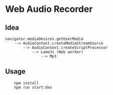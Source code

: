 # Web Audio Recorder

## Idea
```
navigator.mediaDevices.getUserMedia
	--> AudioContext.createMediaStreamSource
		--> AudioContext.createScriptProcessor 
			--> LameJs (Web worker)
				--> Mp3
```

## Usage

```
	npm install
	npm run start:dev
```